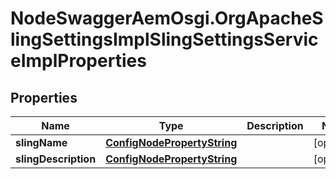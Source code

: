 # NodeSwaggerAemOsgi.OrgApacheSlingSettingsImplSlingSettingsServiceImplProperties

## Properties

Name | Type | Description | Notes
------------ | ------------- | ------------- | -------------
**slingName** | [**ConfigNodePropertyString**](ConfigNodePropertyString.md) |  | [optional] 
**slingDescription** | [**ConfigNodePropertyString**](ConfigNodePropertyString.md) |  | [optional] 


